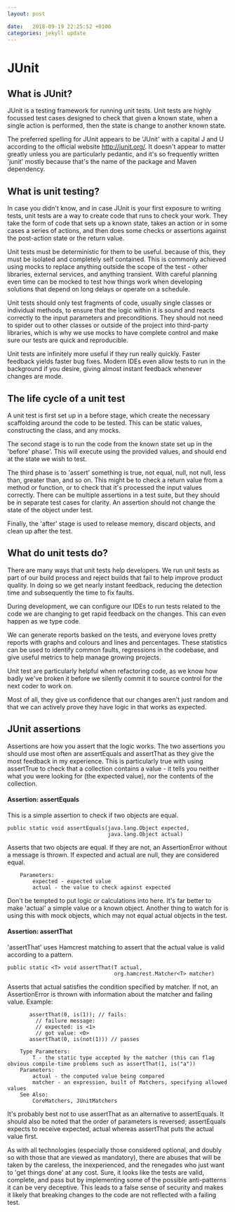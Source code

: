 ```yaml
---
layout: post

date:   2018-09-19 22:25:52 +0100
categories: jekyll update
---
```

JUnit
=====

What is JUnit?
--------------

JUnit is a testing framework for running unit tests. Unit tests are
highly focussed test cases designed to check that given a known state,
when a single action is performed, then the state is change to another
known state.

The preferred spelling for JUnit appears to be 'JUnit' with a capital J
and U according to the official website <http://junit.org/>. It doesn't
appear to matter greatly unless you are particularly pedantic, and it's
so frequently written 'junit' mostly because that's the name of the
package and Maven dependency.

What is unit testing?
---------------------

In case you didn't know, and in case JUnit is your first exposure to
writing tests, unit tests are a way to create code that runs to check
your work. They take the form of code that sets up a known state, takes
an action or in some cases a series of actions, and then does some
checks or assertions against the post-action state or the return value.

Unit tests must be deterministic for them to be useful. because of this,
they must be isolated and completely self contained. This is commonly
achieved using mocks to replace anything outside the scope of the test -
other libraries, external services, and anything transient. With careful
planning even time can be mocked to test how things work when developing
solutions that depend on long delays or operate on a schedule.

Unit tests should only test fragments of code, usually single classes or
individual methods, to ensure that the logic within it is sound and
reacts correctly to the input parameters and preconditions. They should
not need to spider out to other classes or outside of the project into
third-party libraries, which is why we use mocks to have complete
control and make sure our tests are quick and reproducible.

Unit tests are infinitely more useful if they run really quickly. Faster
feedback yields faster bug fixes. Modern IDEs even allow tests to run in
the background if you desire, giving almost instant feedback whenever
changes are mode.

The life cycle of a unit test
-----------------------------

A unit test is first set up in a before stage, which create the
necessary scaffolding around the code to be tested. This can be static
values, constructing the class, and any mocks.

The second stage is to run the code from the known state set up in the
'before' phase'. This will execute using the provided values, and should
end at the state we wish to test.

The third phase is to 'assert' something is true, not equal, null, not
null, less than, greater than, and so on. This might be to check a
return value from a method or function, or to check that it's processed
the input values correctly. There can be multiple assertions in a test
suite, but they should be in separate test cases for clarity. An
assertion should not change the state of the object under test.

Finally, the 'after' stage is used to release memory, discard objects,
and clean up after the test.

What do unit tests do?
----------------------

There are many ways that unit tests help developers. We run unit tests
as part of our build process and reject builds that fail to help improve
product quality. In doing so we get nearly instant feedback, reducing
the detection time and subsequently the time to fix faults.

During development, we can configure our IDEs to run tests related to
the code we are changing to get rapid feedback on the changes. This can
even happen as we type code.

We can generate reports basked on the tests, and everyone loves pretty
reports with graphs and colours and lines and percentages. These
statistics can be used to identify common faults, regressions in the
codebase, and give useful metrics to help manage growing projects.

Unit test are particularly helpful when refactoring code, as we know how
badly we've broken it before we silently commit it to source control for
the next coder to work on.

Most of all, they give us confidence that our changes aren't just random
and that we can actively prove they have logic in that works as
expected.

JUnit assertions
----------------

Assertions are how you assert that the logic works. The two assertions
you should use most often are assertEquals and assertThat as they give
the most feedback in my experience. This is particularly true with using
assertTrue to check that a collection contains a value - it tells you
neither what you were looking for (the expected value), nor the contents
of the collection.

#### Assertion: assertEquals

This is a simple assertion to check if two objects are equal.

    public static void assertEquals(java.lang.Object expected,
                                    java.lang.Object actual)

Asserts that two objects are equal. If they are not, an AssertionError
without a message is thrown. If expected and actual are null, they are
considered equal.

        Parameters:
            expected - expected value
            actual - the value to check against expected

Don't be tempted to put logic or calculations into here. It's far better
to make 'actual' a simple value or a known object. Another thing to
watch for is using this with mock objects, which may not equal actual
objects in the test.

#### Assertion: assertThat

'assertThat' uses Hamcrest matching to assert that the actual value is
valid according to a pattern.

    public static <T> void assertThat(T actual,
                                      org.hamcrest.Matcher<T> matcher)

Asserts that actual satisfies the condition specified by matcher. If
not, an AssertionError is thrown with information about the matcher and
failing value. Example:

           assertThat(0, is(1)); // fails:
             // failure message:
             // expected: is <1> 
             // got value: <0>
           assertThat(0, is(not(1))) // passes

        Type Parameters:
            T - the static type accepted by the matcher (this can flag obvious compile-time problems such as assertThat(1, is("a"))
        Parameters:
            actual - the computed value being compared
            matcher - an expression, built of Matchers, specifying allowed values
        See Also:
            CoreMatchers, JUnitMatchers

It's probably best not to use assertThat as an alternative to
assertEquals. It should also be noted that the order of parameters is
reversed; assertEquals expects to receive expected, actual whereas
assertThat puts the actual value first.

As with all technologies (especially those considered optional, and
doubly so with those that are viewed as mandatory), there are abuses
that will be taken by the careless, the inexperienced, and the renegades
who just want to 'get things done' at any cost. Sure, it looks like the
tests are valid, complete, and pass but by implementing some of the
possible anti-patterns it can be very deceptive. This leads to a false
sense of security and makes it likely that breaking changes to the code
are not reflected with a failing test.
